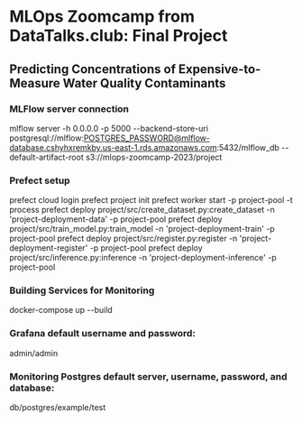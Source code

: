 # MLOps Zoomcamp from DataTalks.club: Final Project
## Predicting Concentrations of Expensive-to-Measure Water Quality Contaminants
### MLFlow server connection
mlflow server -h 0.0.0.0 -p 5000 --backend-store-uri postgresql://mlflow:POSTGRES_PASSWORD@mlflow-database.cshyhxremkby.us-east-1.rds.amazonaws.com:5432/mlflow_db --default-artifact-root s3://mlops-zoomcamp-2023/project
### Prefect setup
prefect cloud login
prefect project init
prefect worker start -p project-pool -t process
prefect deploy project/src/create_dataset.py:create_dataset -n 'project-deployment-data' -p project-pool
prefect deploy project/src/train_model.py:train_model -n 'project-deployment-train' -p project-pool
prefect deploy project/src/register.py:register -n 'project-deployment-register' -p project-pool
prefect deploy project/src/inference.py:inference -n 'project-deployment-inference' -p project-pool
### Building Services for Monitoring
docker-compose up --build
### Grafana default username and password:
admin/admin
### Monitoring Postgres default server, username, password, and database:
db/postgres/example/test
